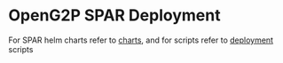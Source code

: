 # OpenG2P SPAR Deployment

For SPAR helm charts refer to [charts](charts/), and for scripts refer to [deployment](deployment/) scripts